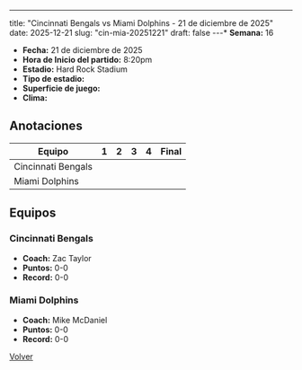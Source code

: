 ---
title: "Cincinnati Bengals vs Miami Dolphins - 21 de diciembre de 2025"
date: 2025-12-21
slug: "cin-mia-20251221"
draft: false
---* **Semana:** 16
* **Fecha:** 21 de diciembre de 2025
* **Hora de Inicio del partido:** 8:20pm
* **Estadio:** Hard Rock Stadium
* **Tipo de estadio:** 
* **Superficie de juego:** 
* **Clima:** 




## Anotaciones
| Equipo | 1 | 2 | 3 | 4 | Final |
|--------|---|---|---|---|-------|
| Cincinnati Bengals  |   |   |   |    |  |
| Miami Dolphins  |   |   |   |    |  |


## Equipos


### Cincinnati Bengals
* **Coach:** Zac Taylor
* **Puntos:** 0-0
* **Record:** 0-0

### Miami Dolphins
* **Coach:** Mike McDaniel
* **Puntos:** 0-0
* **Record:** 0-0


[Volver](/historia/2025)
